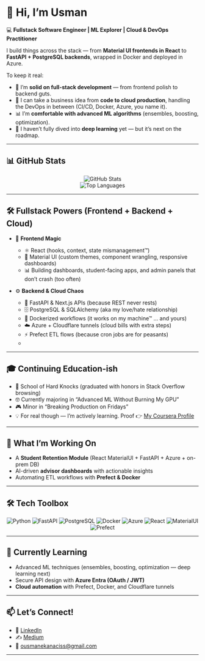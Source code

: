 # 👋 Hi, I’m Usman

💻 **Fullstack Software Engineer | ML Explorer | Cloud & DevOps Practitioner**  

I build things across the stack — from **Material UI frontends in React** to **FastAPI + PostgreSQL backends**, wrapped in Docker and deployed in Azure.  

To keep it real:  
- 🔧 I’m **solid on full-stack development** — from frontend polish to backend guts.  
- 🚀 I can take a business idea from **code to cloud production**, handling the DevOps in between (CI/CD, Docker, Azure, you name it).  
- 📊 I’m **comfortable with advanced ML algorithms** (ensembles, boosting, optimization).  
- 🧠 I haven’t fully dived into **deep learning** yet — but it’s next on the roadmap.  

---

## 📊 GitHub Stats
<div align="center">

![GitHub Stats](https://github-readme-stats.vercel.app/api?username=ousmanekana&show_icons=true&theme=tokyonight&count_private=true)  
![Top Languages](https://github-readme-stats.vercel.app/api/top-langs/?username=ousmanekana&layout=compact&theme=tokyonight)

</div>

---

## 🛠️ Fullstack Powers (Frontend + Backend + Cloud)

- 🎨 **Frontend Magic**
  - ⚛️ React (hooks, context, state mismanagement™)  
  - 🎨 Material UI (custom themes, component wrangling, responsive dashboards)  
  - 📊 Building dashboards, student-facing apps, and admin panels that don’t crash (too often)  

- ⚙️ **Backend & Cloud Chaos**
  - 🐍 FastAPI & Next.js APIs (because REST never rests)  
  - 🗄️ PostgreSQL & SQLAlchemy (aka my love/hate relationship)  
  - 🐳 Dockerized workflows (it works on my machine™ … and yours)  
  - ☁️ Azure + Cloudflare tunnels (cloud bills with extra steps)  
  - ⚡ Prefect ETL flows (because cron jobs are for peasants)
  - 
---

## 🎓 Continuing Education-ish
- 🏫 School of Hard Knocks (graduated with honors in Stack Overflow browsing)  
- 🤓 Currently majoring in “Advanced ML Without Burning My GPU”  
- 🎮 Minor in “Breaking Production on Fridays”  
- 💡 For real though — I’m actively learning. Proof 👉 [My Coursera Profile](https://www.coursera.org/user/59cb28ec4f00d66a678e649a7e102e6a)  

---

## 🚀 What I’m Working On
- A **Student Retention Module** (React MaterialUI + FastAPI + Azure + on-prem DB)  
- AI-driven **advisor dashboards** with actionable insights  
- Automating ETL workflows with **Prefect & Docker**  

---

## 🛠️ Tech Toolbox
<div align="center">

![Python](https://img.shields.io/badge/-Python-3776AB?logo=python&logoColor=white&style=flat-square)
![FastAPI](https://img.shields.io/badge/-FastAPI-009688?logo=fastapi&logoColor=white&style=flat-square)
![PostgreSQL](https://img.shields.io/badge/-PostgreSQL-336791?logo=postgresql&logoColor=white&style=flat-square)
![Docker](https://img.shields.io/badge/-Docker-2496ED?logo=docker&logoColor=white&style=flat-square)
![Azure](https://img.shields.io/badge/-Azure-0078D4?logo=microsoft-azure&logoColor=white&style=flat-square)
![React](https://img.shields.io/badge/-React-61DAFB?logo=react&logoColor=white&style=flat-square)
![MaterialUI](https://img.shields.io/badge/-MaterialUI-007FFF?logo=mui&logoColor=white&style=flat-square)
![Prefect](https://img.shields.io/badge/-Prefect-000000?logo=prefect&logoColor=white&style=flat-square)

</div>

---

## 🌱 Currently Learning
- Advanced ML techniques (ensembles, boosting, optimization — deep learning next)  
- Secure API design with **Azure Entra (OAuth / JWT)**  
- **Cloud automation** with Prefect, Docker, and Cloudflare tunnels  

---

## 📫 Let’s Connect!
- 💼 [LinkedIn](https://www.linkedin.com/in/serigne-ousmane-kana/)  
- ✍️ [Medium](https://medium.com/@ousmanekanaciss)  
- 📧 ousmanekanaciss@gmail.com  

---
